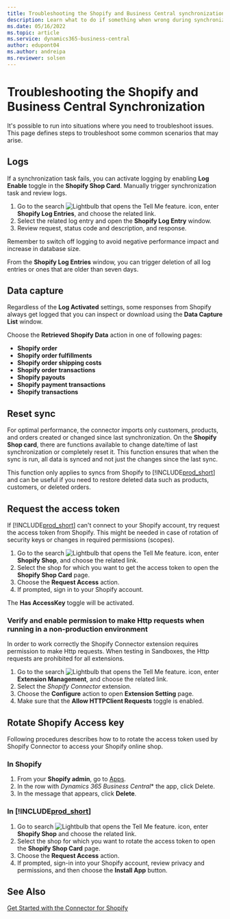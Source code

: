 ```yaml
---
title: Troubleshooting the Shopify and Business Central synchronization
description: Learn what to do if something when wrong during synchronization of data between Shopify and Business Central
ms.date: 05/16/2022
ms.topic: article
ms.service: dynamics365-business-central
author: edupont04
ms.author: andreipa
ms.reviewer: solsen
---
```



# Troubleshooting the Shopify and Business Central Synchronization

It's possible to run into situations where you need to troubleshoot issues. This page defines steps to troubleshoot some common scenarios that may arise.

## Logs

If a synchronization task fails, you can activate logging by enabling **Log Enable** toggle in the **Shopify Shop Card**. Manually trigger synchronization task and review logs.

1. Go to the search ![Lightbulb that opens the Tell Me feature.](../media/ui-search/search_small.png "Tell me what you want to do") icon, enter **Shopify Log Entries**, and choose the related link.
2. Select the related log entry and open the **Shopify Log Entry** window.
3. Review request, status code and description, and response.

Remember to switch off logging to avoid negative performance impact and increase in database size.

From the **Shopify Log Entries** window, you can trigger deletion of all log entries or ones that are older than seven days.

## Data capture

Regardless of the **Log Activated** settings, some responses from Shopify always get logged that you can inspect or download using the **Data Capture List** window.

Choose the **Retrieved Shopify Data** action in one of following pages:

- **Shopify order**
- **Shopify order fulfillments**
- **Shopify order shipping costs**
- **Shopify order transactions**
- **Shopify payouts**
- **Shopify payment transactions**
- **Shopify transactions**

## Reset sync

For optimal performance, the connector imports only customers, products, and orders created or changed since last synchronization. On the **Shopify Shop card**, there are functions available to change date/time of last synchronization or completely reset it. This function ensures that when the sync is run, all data is synced and not just the changes since the last sync.

This function only applies to syncs from Shopify to [!INCLUDE[prod_short](../includes/prod_short.md)] and can be useful if you need to restore deleted data such as products, customers, or deleted orders.

## Request the access token

If [!INCLUDE[prod_short](../includes/prod_short.md)] can't connect to your Shopify account, try request the access token from Shopify. This might be needed in case of rotation of security keys or changes in required permissions (scopes).

1. Go to the search ![Lightbulb that opens the Tell Me feature.](../media/ui-search/search_small.png "Tell me what you want to do") icon, enter **Shopify Shop**, and choose the related link.
2. Select the shop for which you want to get the access token to open the **Shopify Shop Card** page.
3. Choose the **Request Access** action.
4. If prompted, sign in to your Shopify account.

The **Has AccessKey** toggle will be activated.

### Verify and enable permission to make Http requests when running in a non-production environment

In order to work correctly the Shopify Connector extension requires permission to make Http requests. When testing in Sandboxes, the Http requests are prohibited for all extensions. 

1. Go to the search ![Lightbulb that opens the Tell Me feature.](../media/ui-search/search_small.png "Tell me what you want to do") icon, enter **Extension Management**, and choose the related link.
2. Select the *Shopify Connector* extension.
3. Choose the **Configure** action to open **Extension Setting** page.
4. Make sure that the **Allow HTTPClient Requests** toggle is enabled.


## Rotate Shopify Access key

Following procedures describes how to to rotate the access token used by Shopify Connector to access your Shopify online shop.

### In Shopify

1. From your **Shopify admin**, go to [Apps](https://www.shopify.com/admin/apps).
2. In the row with *Dynamics 365 Business Central** the app, click Delete.
3. In the message that appears, click **Delete**.

### In [!INCLUDE[prod_short](../includes/prod_short.md)]

1. Go to search ![Lightbulb that opens the Tell Me feature.](../media/ui-search/search_small.png "Tell me what you want to do") icon, enter **Shopify Shop** and choose the related link.
2. Select the shop for which you want to rotate the access token to open the **Shopify Shop Card** page.
3. Choose the **Request Access** action.
4. If prompted, sign-in into your Shopify account, review privacy and permissions, and then choose the **Install App** button.

## See Also

[Get Started with the Connector for Shopify](get-started.md)  
